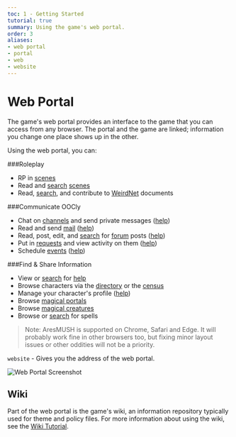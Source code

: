 ```yaml
---
toc: 1 - Getting Started
tutorial: true
summary: Using the game's web portal.
order: 3
aliases:
- web portal
- portal
- web
- website
---
```


# Web Portal

The game's web portal provides an interface to the game that you can access from any browser. The portal and the game are linked; information you change one place shows up in the other.

Using the web portal, you can:

###Roleplay

* RP in [scenes](/scenes-live) <a href="/help/scenes_tutorial"><i class="fas fa-dice fa-4x"></i></a>
* Read and [search](/search-scenes) [scenes](/scenes)
* Read, [search](/search-wiki), and contribute to [WeirdNet](/wiki/weird_docs) documents

###Communicate OOCly

* Chat on [channels](/play) and send private messages ([help](/help/chat_tutorial))
* Read and send [mail](/mail) ([help](/help/mail_tutorial))
* Read, post, edit, and [search](/search-forum) for [forum](/forum) posts ([help](/help/forum_tutorial))
* Put in [requests](/jobs) and view activity on them ([help](/help/jobs_tutorial))
* Schedule [events](/events) ([help](/help/events_tutorial))

###Find & Share Information

* View or [search](/search-help) for [help](/help)
* Browse characters via the [directory](/chars) or the [census](/census)
* Manage your character's profile ([help](/help/profile_tutorial))
* Browse [magical portals](/portals)
* Browse [magical creatures](/creatures)
* Browse or [search](/search-spells) for spells

> Note: AresMUSH is supported on Chrome, Safari and Edge.  It will probably work fine in other browsers too, but fixing minor layout issues or other oddities will not be a priority.

`website` - Gives you the address of the web portal.

![Web Portal Screenshot](https://aresmush.com/images/web-portal/portal.png)

## Wiki

Part of the web portal is the game's wiki, an information repository typically used for theme and policy files.  For more information about using the wiki, see the [Wiki Tutorial](/help/wiki).
